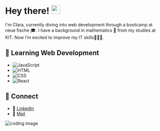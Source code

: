 # Hey there! <img src="https://media.giphy.com/media/hvRJCLFzcasrR4ia7z/giphy.gif" width="28px" height="28px">
I'm Clara, currently diving into web development through a bootcamp at neue fische 🎓. I have a background in mathematics 📐 from my studies at KIT. Now I’m excited to improve my IT skills👩🏼‍💻.

## 🌱 Learning Web Development
- ![JavaScript](https://img.shields.io/badge/Code-JavaScript-informational?style=flat&logo=javascript&color=F7DF1E)
-  ![HTML](https://img.shields.io/badge/Code-HTML-informational?style=flat&logo=html5&color=E34F26)
-  ![CSS](https://img.shields.io/badge/Code-CSS-informational?style=flat&logo=css3&color=1572B6)
-   ![React](https://img.shields.io/badge/Code-React-informational?style=flat&logo=react&color=61DAFB)

## 🔗 Connect
- 💼 [LinkedIn](https://www.linkedin.com/in/clara-weyer-26a693319?utm_source=share&utm_campaign=share_via&utm_content=profile&utm_medium=ios_app)
-  📧 [Mail](mailto:clara.weyer@schullv.de)

![coding image](https://codingweek.org/wp-content/uploads/2023/09/chris-ried-ieic5Tq8YMk-unsplash-scaled.jpg)
